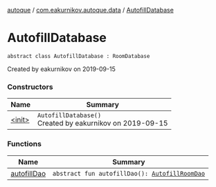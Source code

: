 [autoque](../../index.md) / [com.eakurnikov.autoque.data](../index.md) / [AutofillDatabase](./index.md)

# AutofillDatabase

`abstract class AutofillDatabase : RoomDatabase`

Created by eakurnikov on 2019-09-15

### Constructors

| Name | Summary |
|---|---|
| [&lt;init&gt;](-init-.md) | `AutofillDatabase()`<br>Created by eakurnikov on 2019-09-15 |

### Functions

| Name | Summary |
|---|---|
| [autofillDao](autofill-dao.md) | `abstract fun autofillDao(): `[`AutofillRoomDao`](../../com.eakurnikov.autoque.data.dao/-autofill-room-dao/index.md) |
